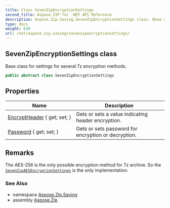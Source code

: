 ```yaml
---
title: Class SevenZipEncryptionSettings
second_title: Aspose.ZIP for .NET API Reference
description: Aspose.Zip.Saving.SevenZipEncryptionSettings class. Base class for settings for several 7z encryption methods
type: docs
weight: 630
url: /net/aspose.zip.saving/sevenzipencryptionsettings/
---
```

## SevenZipEncryptionSettings class

Base class for settings for several 7z encryption methods.

```csharp
public abstract class SevenZipEncryptionSettings
```

## Properties

| Name | Description |
| --- | --- |
| [EncryptHeader](../../aspose.zip.saving/sevenzipencryptionsettings/encryptheader/) { get; set; } | Gets or sets a value indicating header encryption. |
| [Password](../../aspose.zip.saving/sevenzipencryptionsettings/password/) { get; set; } | Gets or sets password for encryption or decryption. |

## Remarks

The AES-256 is the only possible encryption method for 7z archive. So the [`SevenZipAESEncryptionSettings`](../sevenzipaesencryptionsettings/) is the only implementation.

### See Also

* namespace [Aspose.Zip.Saving](../../aspose.zip.saving/)
* assembly [Aspose.Zip](../../)


